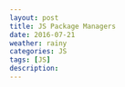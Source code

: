 ```yaml
---
layout: post
title: JS Package Managers
date: 2016-07-21
weather: rainy
categories: JS
tags: [JS]
description:
---
```

